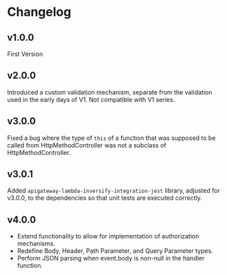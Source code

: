 # Changelog

## v1.0.0

First Version

## v2.0.0

Introduced a custom validation mechanism, separate from the validation used in the early days of V1.
Not compatible with V1 series.

## v3.0.0

Fixed a bug where the type of `this` of a function that was supposed to be called from HttpMethodController was not a subclass of HttpMethodController.

## v3.0.1

Added `apigateway-lambda-inversify-integration-jest` library, adjusted for v3.0.0, to the dependencies so that unit tests are executed correctly.

## v4.0.0

- Extend functionality to allow for implementation of authorization mechanisms.
- Redefine Body, Header, Path Parameter, and Query Parameter types.
- Perform JSON parsing when event.body is non-null in the handler function.
